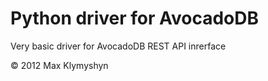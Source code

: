 # Python driver for AvocadoDB

Very basic driver for AvocadoDB REST API inrerface

&copy; 2012 Max Klymyshyn